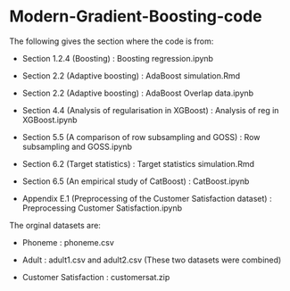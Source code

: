 # Modern-Gradient-Boosting-code

The following gives the section where the code is from:

  * Section 1.2.4 (Boosting) : Boosting regression.ipynb

  * Section 2.2 (Adaptive boosting) : AdaBoost simulation.Rmd

  * Section 2.2 (Adaptive boosting) : AdaBoost Overlap data.ipynb

  * Section 4.4 (Analysis of regularisation in XGBoost) : Analysis of reg in XGBoost.ipynb

  * Section 5.5 (A comparison of row subsampling and GOSS) : Row subsampling and GOSS.ipynb

  * Section 6.2 (Target statistics) : Target statistics simulation.Rmd

  * Section 6.5 (An empirical study of CatBoost) : CatBoost.ipynb

  * Appendix E.1 (Preprocessing of the Customer Satisfaction dataset) : Preprocessing Customer Satisfaction.ipynb


The orginal datasets are: 

 * Phoneme : phoneme.csv

 * Adult : adult1.csv and adult2.csv (These two datasets were combined)

 *  Customer Satisfaction : customersat.zip
